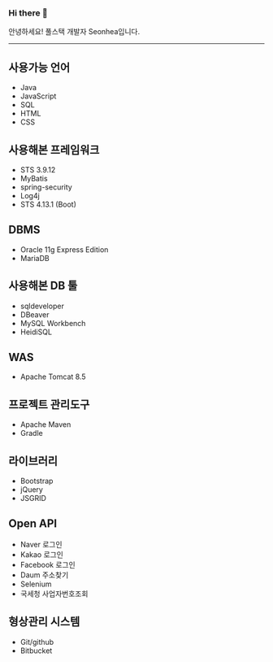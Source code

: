 ### Hi there 👋

<!--
**Seonhea/Seonhea** is a ✨ _special_ ✨ repository because its `README.md` (this file) appears on your GitHub profile.

Here are some ideas to get you started:

- 🔭 I’m currently working on ...
- 🌱 I’m currently learning ...
- 👯 I’m looking to collaborate on ...
- 🤔 I’m looking for help with ...
- 💬 Ask me about ...
- 📫 How to reach me: ...
- 😄 Pronouns: ...
- ⚡ Fun fact: ...
-->
안녕하세요! 풀스택 개발자 Seonhea입니다.

***
## 사용가능 언어
*  Java
*  JavaScript
*  SQL
*  HTML
*  CSS
## 사용해본 프레임워크
*  STS 3.9.12
*  MyBatis
*  spring-security
*  Log4j
*  STS 4.13.1 (Boot)
## DBMS
* Oracle 11g Express Edition
* MariaDB
## 사용해본 DB 툴
*  sqldeveloper
*  DBeaver
*  MySQL Workbench
*  HeidiSQL
## WAS
* Apache Tomcat 8.5
## 프로젝트 관리도구
* Apache Maven
* Gradle
## 라이브러리
* Bootstrap
* jQuery
* JSGRID
## Open API
* Naver 로그인
* Kakao 로그인
* Facebook 로그인
* Daum 주소찾기
* Selenium
* 국세청 사업자번호조회
## 형상관리 시스템
* Git/github
* Bitbucket

